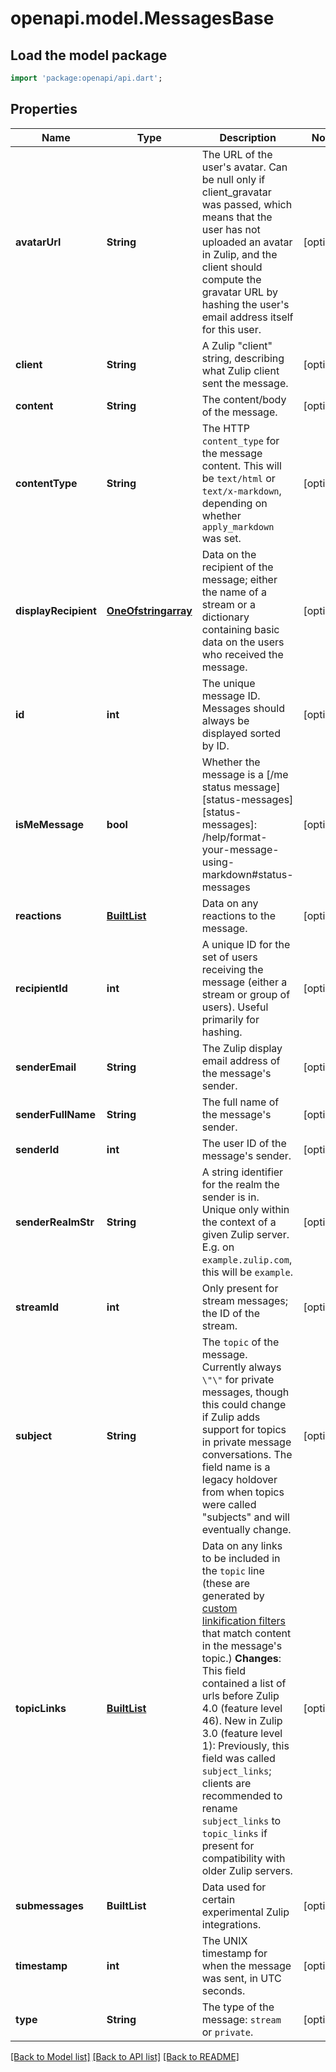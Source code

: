 # openapi.model.MessagesBase

## Load the model package
```dart
import 'package:openapi/api.dart';
```

## Properties
Name | Type | Description | Notes
------------ | ------------- | ------------- | -------------
**avatarUrl** | **String** | The URL of the user's avatar.  Can be null only if client_gravatar was passed, which means that the user has not uploaded an avatar in Zulip, and the client should compute the gravatar URL by hashing the user's email address itself for this user.  | [optional] 
**client** | **String** | A Zulip \"client\" string, describing what Zulip client sent the message.  | [optional] 
**content** | **String** | The content/body of the message.  | [optional] 
**contentType** | **String** | The HTTP `content_type` for the message content.  This will be `text/html` or `text/x-markdown`, depending on whether `apply_markdown` was set.  | [optional] 
**displayRecipient** | [**OneOfstringarray**](OneOfstringarray.md) | Data on the recipient of the message; either the name of a stream or a dictionary containing basic data on the users who received the message.  | [optional] 
**id** | **int** | The unique message ID.  Messages should always be displayed sorted by ID.  | [optional] 
**isMeMessage** | **bool** | Whether the message is a [/me status message][status-messages]  [status-messages]: /help/format-your-message-using-markdown#status-messages  | [optional] 
**reactions** | [**BuiltList<EmojiReaction>**](EmojiReaction.md) | Data on any reactions to the message.  | [optional] 
**recipientId** | **int** | A unique ID for the set of users receiving the message (either a stream or group of users).  Useful primarily for hashing.  | [optional] 
**senderEmail** | **String** | The Zulip display email address of the message's sender.  | [optional] 
**senderFullName** | **String** | The full name of the message's sender.  | [optional] 
**senderId** | **int** | The user ID of the message's sender.  | [optional] 
**senderRealmStr** | **String** | A string identifier for the realm the sender is in.  Unique only within the context of a given Zulip server.  E.g. on `example.zulip.com`, this will be `example`.  | [optional] 
**streamId** | **int** | Only present for stream messages; the ID of the stream.  | [optional] 
**subject** | **String** | The `topic` of the message.  Currently always `\"\"` for private messages, though this could change if Zulip adds support for topics in private message conversations.  The field name is a legacy holdover from when topics were called \"subjects\" and will eventually change.  | [optional] 
**topicLinks** | [**BuiltList<MessagesBaseTopicLinks>**](MessagesBaseTopicLinks.md) | Data on any links to be included in the `topic` line (these are generated by [custom linkification filters](/help/add-a-custom-linkifier) that match content in the message's topic.)  **Changes**: This field contained a list of urls before   Zulip 4.0 (feature level 46).  New in Zulip 3.0 (feature level 1): Previously, this field was called `subject_links`; clients are recommended to rename `subject_links` to `topic_links` if present for compatibility with older Zulip servers.  | [optional] 
**submessages** | **BuiltList<String>** | Data used for certain experimental Zulip integrations.  | [optional] 
**timestamp** | **int** | The UNIX timestamp for when the message was sent, in UTC seconds.  | [optional] 
**type** | **String** | The type of the message: `stream` or `private`.  | [optional] 

[[Back to Model list]](../README.md#documentation-for-models) [[Back to API list]](../README.md#documentation-for-api-endpoints) [[Back to README]](../README.md)


